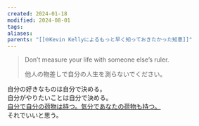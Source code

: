 ```yaml
---
created: 2024-01-18
modified: 2024-08-01
tags: 
aliases: 
parents: "[[🌐Kevin Kellyによるもっと早く知っておきたかった知恵]]"
---
```

> Don’t measure your life with someone else’s ruler.
> 
> 他人の物差しで自分の人生を測らないでください。

自分の好きなものは自分で決める。  
自分がやりたいことは自分で決める。  
[自分で自分の荷物は持つ。気分であなたの荷物も持つ。](https://www.youtube.com/watch?v=ecHhCHKu3Hs)  
それでいいと思う。